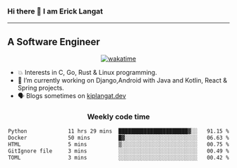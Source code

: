 ### Hi there 👋 I am Erick Langat
---
## A Software Engineer

<div align="center">
  
[![wakatime](https://wakatime.com/badge/user/55eadf42-c1c5-4930-b153-72952ac5ca5c.svg)](https://wakatime.com/@55eadf42-c1c5-4930-b153-72952ac5ca5c)

</div>

<!--
**elkiplangat/elkiplangat** is a ✨ _special_ ✨ repository because its `README.md` (this file) appears on your GitHub profile.

Here are some ideas to get you started:

- 🔭 I’m currently working on ...
- 🌱 I’m currently learning ...
- 👯 I’m looking to collaborate on ...
- 🤔 I’m looking for help with ...
- 💬 Ask me about ...
- 📫 How to reach me: ...
- 😄 Pronouns: ...
- ⚡ Fun fact: ...
-->
- 💥 Interests in C, Go, Rust & Linux programming. 
- 🔭 I’m currently working on Django,Android with Java and Kotlin, React & Spring projects.
-  🗣️ Blogs sometimes on [kiplangat.dev](https://kiplangat.dev)

<div align="center">
  <h3> Weekly code time </h3>

<!--START_SECTION:waka-->

```txt
Python             11 hrs 29 mins  ██████████████████████▓░░   91.15 %
Docker             50 mins         █▓░░░░░░░░░░░░░░░░░░░░░░░   06.63 %
HTML               5 mins          ▒░░░░░░░░░░░░░░░░░░░░░░░░   00.75 %
GitIgnore file     3 mins          ░░░░░░░░░░░░░░░░░░░░░░░░░   00.49 %
TOML               3 mins          ░░░░░░░░░░░░░░░░░░░░░░░░░   00.42 %
```

<!--END_SECTION:waka-->

</div>
